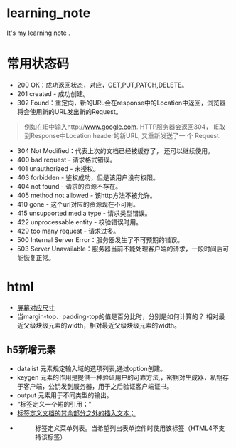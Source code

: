 # learning_note
It's my learning note .


# 常用状态码
* 200 OK：成功返回状态，对应，GET,PUT,PATCH,DELETE。
* 201 created  - 成功创建。
* 302 Found：重定向，新的URL会在response中的Location中返回，浏览器将会使用新的URL发出新的Request。
> 例如在IE中输入http://www.google.com. HTTP服务器会返回304， IE取到Response中Location header的新URL, 又重新发送了一 个 Request.
* 304 Not Modified：代表上次的文档已经被缓存了， 还可以继续使用。
* 400 bad request   - 请求格式错误。
* 401 unauthorized   - 未授权。
* 403 forbidden   - 鉴权成功，但是该用户没有权限。
* 404 not found - 请求的资源不存在。
* 405 method not allowed - 该http方法不被允许。
* 410 gone - 这个url对应的资源现在不可用。
* 415 unsupported media type - 请求类型错误。
* 422 unprocessable entity - 校验错误时用。
* 429 too many request - 请求过多。
* 500 Internal Server Error：服务器发生了不可预期的错误。
* 503 Server Unavailable：服务器当前不能处理客户端的请求，一段时间后可能恢复正常。

# html

* [屏幕对应尺寸](https://github.com/mqday/learning_note/raw/master/static/栅格参数.png)
* 当margin-top、padding-top的值是百分比时，分别是如何计算的？ 相对最近父级块级元素的width，相对最近父级块级元素的width。
## h5新增元素
* datalist 元素规定输入域的选项列表,通过option创建。
* keygen 元素的作用是提供一种验证用户的可靠方法,，密钥对生成器，私钥存于客户端，公钥发到服务器，用于之后验证客户端证书。 
* output 元素用于不同类型的输出。
* <q>标签定义一个短的引用；
* <ins>标签定义文档的其余部分之外的插入文本；
* <menu>标签定义菜单列表。当希望列出表单控件时使用该标签（HTML4不支持该标签）
